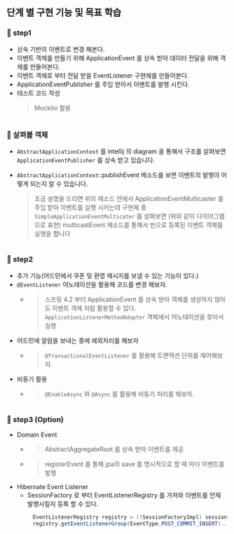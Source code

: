 ## 단계 별 구현 기능 및 목표 학습

### 🚀 step1

- 상속 기반의 이벤트로 변경 해본다.
- 이벤트 객체를 만들기 위해 ApplicationEvent 를 상속 받아 데이터 전달을 위해 객체를 만들어본다.
- 이벤트 객체로 부터 전달 받을 EventListener 구현체를 만들어본다.
- ApplicationEventPublisher 를 주입 받아서 이벤트를 발행 시킨다.
- 테스트 코드 작성
  > Mockito 활용

#

### 📖 살펴볼 객체

- `AbstractApplicationContext` 를 intellij 의 diagram 을 통해서 구조를 살펴보면 `ApplicationEventPublisher` 를 상속 받고 있습니다.
- `AbstractApplicationContext`::publishEvent 메소드를 보면 이벤트의 발행이 어떻게 되는지 알 수 있습니다.

  > 조금 설명을 드리면 위의 메소드 안에서 ApplicationEventMulticaster 를 주입 받아 이벤트를 실행 시키는데 구현체 중 `SimpleApplicationEventMulticater` 를 살펴보면 (위와 같이 다이어그램으로 표현) multicastEvent 메소드를 통해서 빈으로 등록된 이벤트 객체를 실행을 합니다

#

### 🚀 step2

- 추가 기능(어드민에서 쿠폰 및 환영 메시지를 보낼 수 있는 기능이 있다.)
- `@EventListener` 어노테이션을 활용해 코드를 변경 해보자.
    - > 스프링 4.2 부터 ApplicationEvent 를 상속 받아 객체를 생성하지 않아도 이벤트 객체 처럼 활용할 수 있다.  `ApplicationListenerMethodAdapter` 객체에서 어노테이션을 찾아서 실행
- 어드민에 알람을 보내는 중에 예외처리를 해보자
    - > `@TransactionalEventListener` 를 활용해 트랜잭션 단위를 제어해보자.
- 비동기 활용
    - > `@EnableAsync` 와 `@Async` 를 활용해 비동기 처리를 해보자.

#

### 🚀 step3 (Option)

- Domain Event
    - > AbstractAggregateRoot 를 상속 받아 이벤트를 제공
    - > registerEvent 를 통해 jpa의 save 를 명시적으로 할 때 마다 이벤트를 발행
- Hibernate Event Listener
    - SessionFactory 로 부터 EventListenerRegistry 를 가져와 이벤트를 언제 발행시킬지 등록 할 수 있다.
   ```java
        EventListenerRegistry registry = ((SessionFactoryImpl) sessionFactory).getServiceRegistry().getService(EventListenerRegistry.class);
        registry.getEventListenerGroup(EventType.POST_COMMIT_INSERT)..appendListener(ListenrBean);
    ```